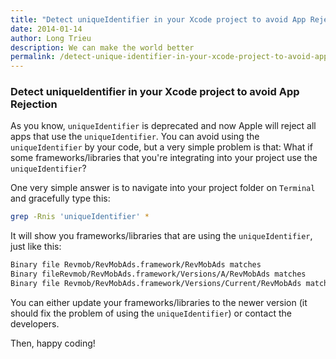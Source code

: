 ```yaml
---
title: "Detect uniqueIdentifier in your Xcode project to avoid App Rejection"
date: 2014-01-14
author: Long Trieu
description: We can make the world better
permalink: /detect-unique-identifier-in-your-xcode-project-to-avoid-app-rejection
---
```


### Detect uniqueIdentifier in your Xcode project to avoid App Rejection

As you know, `uniqueIdentifier` is deprecated and now Apple will reject all apps that use the `uniqueIdentifier`. You can avoid using the `uniqueIdentifier` by your code, but a very simple problem is that: What if some frameworks/libraries that you're integrating into your project use the `uniqueIdentifier`?

One very simple answer is to navigate into your project folder on `Terminal` and gracefully type this:

``` bash
grep -Rnis 'uniqueIdentifier' *
```

It will show you frameworks/libraries that are using the `uniqueIdentifier`, just like this:

``` bash
Binary file Revmob/RevMobAds.framework/RevMobAds matches
Binary fileRevmob/RevMobAds.framework/Versions/A/RevMobAds matches
Binary file Revmob/RevMobAds.framework/Versions/Current/RevMobAds matches
```

You can either update your frameworks/libraries to the newer version (it should fix the problem of using the `uniqueIdentifier`) or contact the developers.

Then, happy coding!
